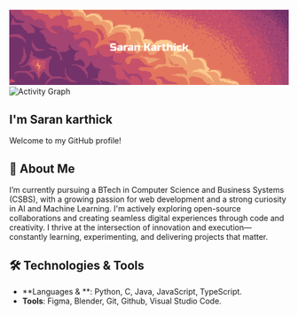 ![My GitHub Banner](./banner.png)
![Activity Graph](https://github-readme-activity-graph.vercel.app/graph?username=saran612&theme=dracula)

## I'm Saran karthick 

Welcome to my GitHub profile!

## 🚀 About Me
  I’m currently pursuing a BTech in Computer Science and Business Systems (CSBS), with a growing passion for web development and a strong curiosity in AI and Machine Learning. I'm actively exploring open-source collaborations and creating seamless digital experiences through code and creativity. I thrive at the intersection of innovation and execution—constantly learning, experimenting, and delivering projects that matter.

## 🛠️ Technologies & Tools
- **Languages & **: Python, C, Java, JavaScript, TypeScript.
- **Tools**: Figma, Blender, Git, Github, Visual Studio Code.

